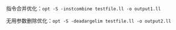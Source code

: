 指令合并优化：`opt -S -instcombine testfile.ll -o output1.ll`

无用参数删除优化：`opt -S -deadargelim testfile.ll -o output2.ll`
